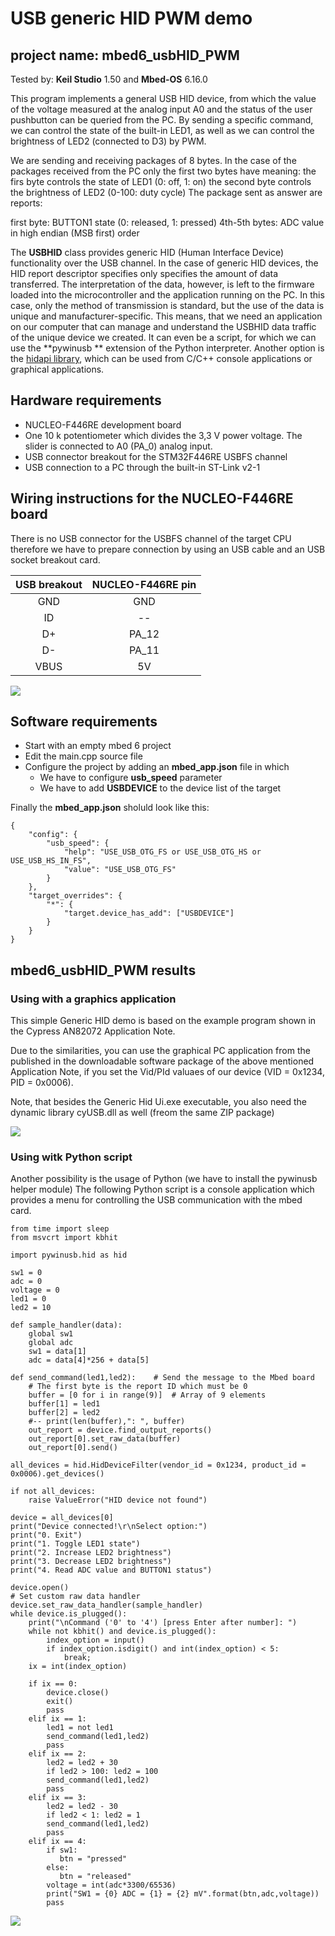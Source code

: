 # USB generic HID PWM demo
## project name: mbed6_usbHID_PWM
Tested by: **Keil Studio** 1.50 and **Mbed-OS** 6.16.0

This program implements a general USB HID device, from which the value of the voltage measured 
at the analog input A0 and the status of the user pushbutton can be queried from the PC. 
By sending a specific command, we can control the state of the built-in LED1, as well as
we can control the brightness of LED2 (connected to D3) by PWM.

We are sending and receiving packages of 8 bytes. 
In the case of the packages received from the PC only the first two bytes have meaning:
the firs byte controls the state of LED1 (0: off, 1: on)
the second byte controls the brightness of LED2 (0-100: duty cycle)
The package sent as answer are reports:

first byte: BUTTON1 state (0: released, 1: pressed) 
4th-5th bytes: ADC value in high endian (MSB first) order

The **USBHID** class provides generic HID (Human Interface Device) functionality over the USB channel. 
In the case of generic HID devices, the HID report descriptor specifies 
only specifies the amount of data transferred. The interpretation of the data, however, is left to the firmware 
loaded into the microcontroller and the application running on the PC. In this case, only the method 
of transmission is standard, but the use of the data is unique and manufacturer-specific.
This means, that we need an application on our computer that can manage and understand the USBHID 
data traffic of the unique device we created. It can even be a script, for which we can use the **pywinusb ** 
extension of the Python interpreter. Another option is the [hidapi library](https://github.com/libusb/hidapi), 
which can be used from C/C++ console applications or graphical applications.




## Hardware requirements
* NUCLEO-F446RE development board
* One 10 k potentiometer which divides the 3,3 V power voltage. The slider is connected to A0 (PA_0) analog input.
* USB connector breakout for the STM32F446RE USBFS channel
* USB connection to a PC through the built-in ST-Link v2-1

## Wiring instructions for the NUCLEO-F446RE board

There is no USB connector for the USBFS channel of the target CPU therefore we have to prepare connection
by using an USB cable and an USB socket breakout card.

| USB breakout  | NUCLEO-F446RE pin   |
|:-------:|:-----: |
|  GND    |GND     | 
|  ID     | --     | 
|  D+     | PA_12  |
|  D-     | PA_11  | 
|  VBUS   | 5V     | 



![](./images/usbhid_pwm_wiring.png)


## Software requirements
* Start with an empty mbed 6 project
* Edit the main.cpp source file
* Configure the project by adding an **mbed_app.json** file in which
    * We have to configure **usb_speed** parameter
    * We have to add **USBDEVICE** to the device list of the target

Finally the **mbed_app.json** sholuld look like this: 

```
{
    "config": {
        "usb_speed": {
            "help": "USE_USB_OTG_FS or USE_USB_OTG_HS or USE_USB_HS_IN_FS",
            "value": "USE_USB_OTG_FS"
        }
    },
    "target_overrides": {
        "*": {
            "target.device_has_add": ["USBDEVICE"]
        }
    }
}
```
## mbed6_usbHID_PWM results

### Using with a graphics application 

This simple Generic HID demo is based on the 
example program shown in the Cypress AN82072 Application Note.

Due to the similarities, you can use the graphical PC application
from the published in the downloadable software package of the above 
mentioned Application Note, if you set the Vid/PId valuaes of our device 
(VID = 0x1234, PID = 0x0006). 

Note, that besides the Generic Hid Ui.exe executable, you also need 
the dynamic library cyUSB.dll as well (freom the same ZIP package)

![](./images/mbed6_usbhid_pwm.png)

### Using witk Python script

Another possibility is the usage of Python (we have to install the pywinusb helper module)
The following Python script is a console application which provides 
a menu for controlling the USB communication with the mbed card.

```
from time import sleep
from msvcrt import kbhit

import pywinusb.hid as hid

sw1 = 0
adc = 0
voltage = 0
led1 = 0
led2 = 10

def sample_handler(data):
    global sw1
    global adc
    sw1 = data[1]
    adc = data[4]*256 + data[5]

def send_command(led1,led2):    # Send the message to the Mbed board
    # The first byte is the report ID which must be 0
    buffer = [0 for i in range(9)]  # Array of 9 elements  
    buffer[1] = led1
    buffer[2] = led2
    #-- print(len(buffer),": ", buffer)
    out_report = device.find_output_reports()
    out_report[0].set_raw_data(buffer)
    out_report[0].send()  

all_devices = hid.HidDeviceFilter(vendor_id = 0x1234, product_id = 0x0006).get_devices()

if not all_devices:
    raise ValueError("HID device not found")

device = all_devices[0]
print("Device connected!\r\nSelect option:")
print("0. Exit")
print("1. Toggle LED1 state")
print("2. Increase LED2 brightness")
print("3. Decrease LED2 brightness")
print("4. Read ADC value and BUTTON1 status")

device.open()
# Set custom raw data handler
device.set_raw_data_handler(sample_handler)
while device.is_plugged():
    print("\nCommand ('0' to '4') [press Enter after number]: ")
    while not kbhit() and device.is_plugged():
        index_option = input()
        if index_option.isdigit() and int(index_option) < 5:
            break;
    ix = int(index_option)

    if ix == 0:
        device.close()
        exit()
        pass
    elif ix == 1:
        led1 = not led1
        send_command(led1,led2)
        pass
    elif ix == 2:
        led2 = led2 + 30
        if led2 > 100: led2 = 100
        send_command(led1,led2)
        pass
    elif ix == 3:
        led2 = led2 - 30
        if led2 < 1: led2 = 1
        send_command(led1,led2)
        pass
    elif ix == 4:
        if sw1:
           btn = "pressed"
        else:
           btn = "released"
        voltage = int(adc*3300/65536)
        print("SW1 = {0} ADC = {1} = {2} mV".format(btn,adc,voltage))  
        pass
```

![](./images/usbhid_pwm_py.png)